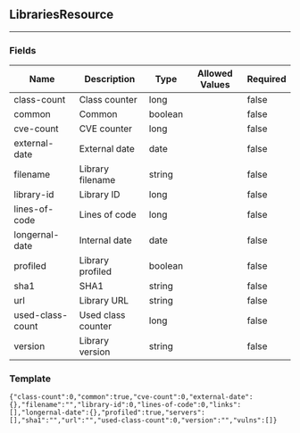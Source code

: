 ## LibrariesResource
---
### Fields
| Name | Description | Type | Allowed Values | Required |
| ---- | ----------- | ---- | -------------- | -------- |
| class-count | Class counter | long |  | false |
| common | Common | boolean |  | false |
| cve-count | CVE counter | long |  | false |
| external-date | External date | date |  | false |
| filename | Library filename | string |  | false |
| library-id | Library ID | long |  | false |
| lines-of-code | Lines of code | long |  | false |
| longernal-date | Internal date | date |  | false |
| profiled | Library profiled | boolean |  | false |
| sha1 | SHA1 | string |  | false |
| url | Library URL | string |  | false |
| used-class-count | Used class counter | long |  | false |
| version | Library version | string |  | false |
### Template
```
{"class-count":0,"common":true,"cve-count":0,"external-date":{},"filename":"","library-id":0,"lines-of-code":0,"links":[],"longernal-date":{},"profiled":true,"servers":[],"sha1":"","url":"","used-class-count":0,"version":"","vulns":[]}
```

